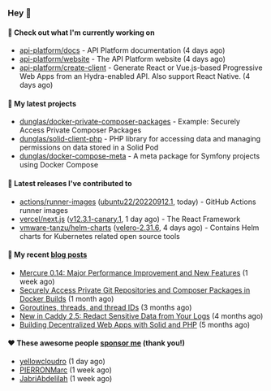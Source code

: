 ### Hey 👋

#### 👷 Check out what I'm currently working on

- [api-platform/docs](https://github.com/api-platform/docs) - API Platform documentation (4 days ago)
- [api-platform/website](https://github.com/api-platform/website) - The API Platform website (4 days ago)
- [api-platform/create-client](https://github.com/api-platform/create-client) - Generate React or Vue.js-based Progressive Web Apps from an Hydra-enabled API. Also support React Native. (4 days ago)

#### 🌱 My latest projects

- [dunglas/docker-private-composer-packages](https://github.com/dunglas/docker-private-composer-packages) - Example: Securely Access Private Composer Packages
- [dunglas/solid-client-php](https://github.com/dunglas/solid-client-php) - PHP library for accessing data and managing permissions on data stored in a Solid Pod
- [dunglas/docker-compose-meta](https://github.com/dunglas/docker-compose-meta) - A meta package for Symfony projects using Docker Compose

#### 🔭 Latest releases I've contributed to

- [actions/runner-images](https://github.com/actions/runner-images) ([ubuntu22/20220912.1](https://github.com/actions/runner-images/releases/tag/ubuntu22%2F20220912.1), today) - GitHub Actions runner images
- [vercel/next.js](https://github.com/vercel/next.js) ([v12.3.1-canary.1](https://github.com/vercel/next.js/releases/tag/v12.3.1-canary.1), 1 day ago) - The React Framework
- [vmware-tanzu/helm-charts](https://github.com/vmware-tanzu/helm-charts) ([velero-2.31.6](https://github.com/vmware-tanzu/helm-charts/releases/tag/velero-2.31.6), 4 days ago) - Contains Helm charts for Kubernetes related open source tools

#### 📜 My recent [blog posts](https://dunglas.fr)

- [Mercure 0.14: Major Performance Improvement and New Features](https://dunglas.fr/2022/09/mercure-0-14/) (1 week ago)
- [Securely Access Private Git Repositories and Composer Packages in Docker Builds](https://dunglas.fr/2022/08/securely-access-private-git-repositories-and-composer-packages-in-docker-builds/) (1 month ago)
- [Goroutines, threads, and thread IDs](https://dunglas.fr/2022/05/goroutines-threads-and-thread-ids/) (3 months ago)
- [New in Caddy 2.5: Redact Sensitive Data from Your Logs](https://dunglas.fr/2022/04/caddy-logging-security-improvements/) (4 months ago)
- [Building Decentralized Web Apps with Solid and PHP](https://dunglas.fr/2022/04/building-decentralized-web-apps-with-solid-and-php/) (5 months ago)

#### ❤️ These awesome people [sponsor me](https://github.com/sponsors/dunglas) (thank you!)

- [yellowcloudro](https://github.com/yellowcloudro) (1 day ago)
- [PIERRONMarc](https://github.com/PIERRONMarc) (1 week ago)
- [JabriAbdelilah](https://github.com/JabriAbdelilah) (1 week ago)
